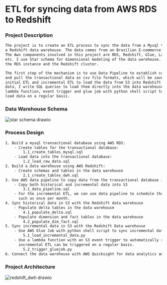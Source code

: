 # ETL for syncing data from AWS RDS to Redshift
### Project Description

```bash
The project is to create an ETL process to sync the data from a Mysql transactional database into
a Redshift data warehouse. The data comes from an Brazilian E-commerce company called Olist.
The Aws components involved in this project are RDS, Redshift, Glue, Lambda, Data Pipeline, Quicksight,
etc. I use Star schema for dimensional modeling of the data warehouse. I use Dbeaver to connect both
the RDS instance and the Redshift cluster.

The first step of the mechanism is to use Data Pipeline to establish connection with RDS Mysql database 
and pull the transactional data as csv file formats, which will be saved in S3. Then I implement both 
initial ETL and incremental ETL to load the data from S3 into Redshift data warehouse. For the historical
data, I write SQL queries to load them directly into the data warehouse. For the incremental data, I use 
lambda function, event trigger and glue job with python shell script to automatically perfrom ETL and
load data on a regular basis.
```

### Data Warehouse Schema

![star schema drawio](https://user-images.githubusercontent.com/31687491/159823722-d18caef9-cfaa-4a29-bcf6-32c7a221e6a2.png)

### Process Design

```bash
1. Build a mysql transactional database using AWS RDS:
    - Create tables for the transactional database:
        1.1_create_tables_mysql.sql
    - Load data into the transactional database:
        1.2_load_raw_data.sql
2. Build a data warehouse using AWS Redshift:
	- Create schemas and tables in the data warehouse
		2.1_create_tables_dwh.sql		
3. Use AWS data pipeline to copy data from the transactional database into S3:
	- Copy both historical and incremental data into S3
		3.1_data_pipeline.sql
	- For the incremental ETL, we can use data pipeline to schedule the process on a regular basis, 
      such as once per month.
4. Sync historical data in S3 with the Redshift data warehouse
	- Populate delta tables in the data warehouse
		4.1_populate_delta.sql
	- Populate dimension and fact tables in the data warehouse
		4.2_populate_dim_fact.sql
5. Sync incremental data in S3 with the Redshift Data warehouse
	- Use AWS Glue Job with python shell script to sync incremental data.
		5.1_load_incremental_data.py
	- Use a lambda function with an S3 event trigger to automatically run the glue job, so that the 
      incremental ETL can be triggered on a regular basis.
	    5.2_trigger_gluejob.py
6. Connect the data warehouse with AWS Quicksight for data analytics and BI reporting.
```

### Project Architecture

![redshift_dwh drawio](https://user-images.githubusercontent.com/31687491/159819100-798d12ae-b4a5-4730-8713-40ee6762d89e.png)